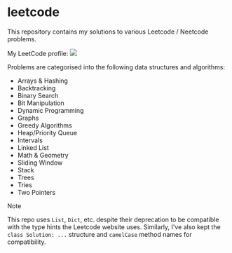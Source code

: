 # leetcode

This repository contains my solutions to various Leetcode / Neetcode problems.

My LeetCode profile: <a href="https://leetcode.com/juancoquet/" target="_blank">
<img src="https://img.shields.io/static/v1?logo=leetcode&label=&message=juancoquet&color=blue"/>
</a>

Problems are categorised into the following data structures and algorithms:

- Arrays & Hashing
- Backtracking
- Binary Search
- Bit Manipulation
- Dynamic Programming
- Graphs
- Greedy Algorithms
- Heap/Priority Queue
- Intervals
- Linked List
- Math & Geometry
- Sliding Window
- Stack
- Trees
- Tries
- Two Pointers

> [!NOTE]
> This repo uses `List`, `Dict`, etc. despite their deprecation to be compatible with the type hints the Leetcode website uses.
> Similarly, I've also kept the `class Solution: ...` structure and `camelCase` method names for compatibility.
